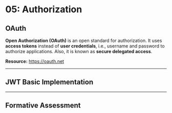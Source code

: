 # 05: Authorization

## OAuth

**Open Authorization (OAuth)** is an open standard for authorization. It uses **access tokens** instead of **user credentials**, i.e., username and password to authorize applications. Also, it is known as **secure delegated access**.

**Resource:** <https://oauth.net>

---

## JWT Basic Implementation

---

## Formative Assessment